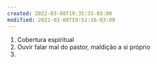```yaml
---
created: 2022-03-08T19:35:33-03:00
modified: 2022-03-08T19:52:16-03:00
---
```


1. Cobertura espiritual
2. Ouvir falar mal do pastor, maldição a si próprio
3.
